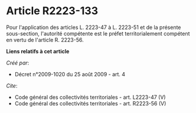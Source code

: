# Article R2223-133

Pour l'application des articles L. 2223-47 à L. 2223-51 et de la présente sous-section, l'autorité compétente est le préfet
territorialement compétent en vertu de l'article R. 2223-56.

**Liens relatifs à cet article**

_Créé par_:

  - Décret n°2009-1020 du 25 août 2009 - art. 4

_Cite_:

  - Code général des collectivités territoriales - art. L2223-47 (V)
  - Code général des collectivités territoriales - art. R2223-56 (V)
